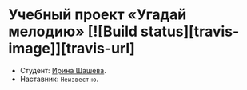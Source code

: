# Учебный проект «Угадай мелодию» [![Build status][travis-image]][travis-url]

* Студент: [Ирина Шашева](https://up.htmlacademy.ru/react/1/user/130615).
* Наставник: `Неизвестно`.
